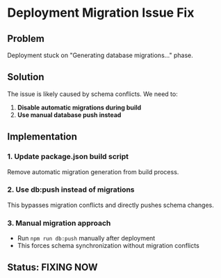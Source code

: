 # Deployment Migration Issue Fix

## Problem
Deployment stuck on "Generating database migrations..." phase.

## Solution
The issue is likely caused by schema conflicts. We need to:

1. **Disable automatic migrations during build**
2. **Use manual database push instead**

## Implementation

### 1. Update package.json build script
Remove automatic migration generation from build process.

### 2. Use db:push instead of migrations
This bypasses migration conflicts and directly pushes schema changes.

### 3. Manual migration approach
- Run `npm run db:push` manually after deployment
- This forces schema synchronization without migration conflicts

## Status: FIXING NOW